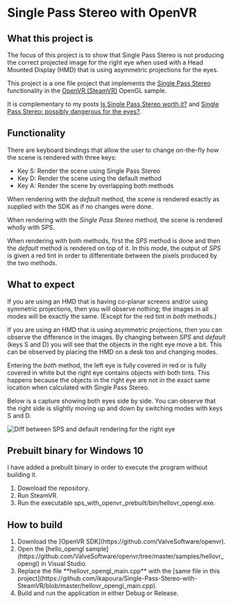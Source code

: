 # Single Pass Stereo with OpenVR

## What this project is
The focus of this project is to show that Single Pass Stereo is not producing the correct projected image for the right eye when used with a Head Mounted Display (HMD) that is using asymmetric projections for the eyes.

This project is a one file project that implements the [Single Pass Stereo](https://developer.nvidia.com/vrworks/graphics/singlepassstereo) functionality in the [OpenVR (SteamVR)](https://github.com/ValveSoftware/openvr) OpenGL sample.

It is complementary to my posts [Is Single Pass Stereo worth it?](https://iliaskapouranis.com/2020/07/13/is-single-pass-stereo-worth-it/) and [Single Pass Stereo: possibly dangerous for the eyes?](https://iliaskapouranis.com/).

## Functionality
There are keyboard bindings that allow the user to change on-the-fly how the scene is rendered with three keys:
<ul>
<li>Key S: Render the scene using Single Pass Stereo</li>
<li>Key D: Render the scene using the default method</li>
<li>Key A: Render the scene by overlapping both methods</li>
</ul>

When rendering with the *default* method, the scene is rendered exactly as supplied with the SDK as if no changes were done.

When rendering with the *Single Pass Stereo* method, the scene is rendered wholly with SPS.

When rendering with both methods, first the *SPS* method is done and then the *default* method is rendered on top of it. In this mode, the output of *SPS* is given a red tint in order to differentiate between the pixels produced by the two methods.

## What to expect
If you are using an HMD that is having co-planar screens and/or using symmetric projections, then you will observe nothing; the images in all modes will be exactly the same. (Except for the red tint in *both* methods.)

If you are using an HMD that is using asymmetric projections, then you can observe the difference in the images. By changing between *SPS* and *default* (keys S and D) you will see that the objects in the right eye move a bit. This can be observed by placing the HMD on a desk too and changing modes.

Entering the *both* method, the left eye is fully covered in red or is fully covered in white but the right eye contains objects with both tints. This happens because the objects in the right eye are not in the exact same location when calculated with Single Pass Stereo.

Below is a capture showing both eyes side by side. You can observe that the right side is slightly moving up and down by switching modes with keys S and D.

![Diff between SPS and default rendering for the right eye](https://github.com/ikapoura/Single-Pass-Stereo-with-SteamVR/blob/master/sps_right_eye_diff.gif "Diff between SPS and default rendering for the right eye")

## Prebuilt binary for Windows 10
I have added a prebuilt binary in order to execute the program without building it.
<ol>
<li>Download the repository.</li>
<li>Run SteamVR.</li>
<li>Run the executable sps_with_openvr_prebuilt/bin/hellovr_opengl.exe.</li>
</ol>

## How to build
<ol>
<li>Download the [OpenVR SDK](https://github.com/ValveSoftware/openvr).</li>
<li>Open the [hello_opengl sample](https://github.com/ValveSoftware/openvr/tree/master/samples/hellovr_opengl) in Visual Studio.</li>
<li>Replace the file **hellovr_opengl_main.cpp** with the [same file in this project](https://github.com/ikapoura/Single-Pass-Stereo-with-SteamVR/blob/master/hellovr_opengl_main.cpp).</li>
<li>Build and run the application in either Debug or Release.</li>
</ol>
